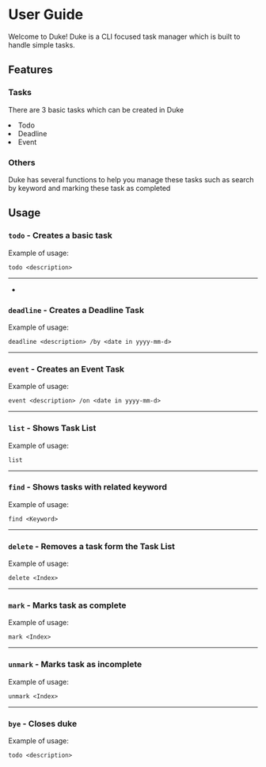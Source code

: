 # User Guide

Welcome to Duke! Duke is a CLI focused task manager which is built to handle simple tasks. 
## Features 

### Tasks 
There are 3 basic tasks which can be created in Duke 

<li> Todo </li>
<li> Deadline </li>
<li> Event </li>

### Others 

Duke has several functions to help you manage these tasks such as search by keyword and marking these task as completed

## Usage

### `todo` - Creates a basic task

Example of usage: 

`todo <description>`

---
-

### `deadline` - Creates a Deadline Task

Example of usage:

`deadline <description> /by <date in yyyy-mm-d> `

---

### `event` -  Creates an Event Task

Example of usage:

`event <description> /on <date in yyyy-mm-d>`

---

### `list` -  Shows Task List

Example of usage:

`list`

---

### `find` - Shows tasks with related keyword

Example of usage:

`find <Keyword>`

---

### `delete` - Removes a task form the Task List

Example of usage:

`delete <Index>`

---

### `mark` -  Marks task as complete

Example of usage:

`mark <Index>`

---

### `unmark` -  Marks task as incomplete

Example of usage:

`unmark <Index>`

---

### `bye` - Closes duke

Example of usage:

`todo <description>`









